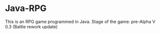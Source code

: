 # Java-RPG
This is an RPG game programmed in Java.
Stage of the game: pre-Alpha V 0.3 (Battle rework update)
